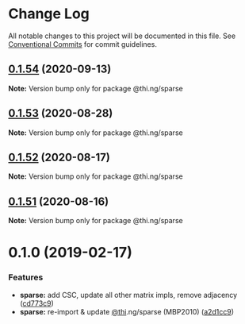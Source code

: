 # Change Log

All notable changes to this project will be documented in this file.
See [Conventional Commits](https://conventionalcommits.org) for commit guidelines.

## [0.1.54](https://github.com/thi-ng/umbrella/compare/@thi.ng/sparse@0.1.53...@thi.ng/sparse@0.1.54) (2020-09-13)

**Note:** Version bump only for package @thi.ng/sparse





## [0.1.53](https://github.com/thi-ng/umbrella/compare/@thi.ng/sparse@0.1.52...@thi.ng/sparse@0.1.53) (2020-08-28)

**Note:** Version bump only for package @thi.ng/sparse





## [0.1.52](https://github.com/thi-ng/umbrella/compare/@thi.ng/sparse@0.1.51...@thi.ng/sparse@0.1.52) (2020-08-17)

**Note:** Version bump only for package @thi.ng/sparse





## [0.1.51](https://github.com/thi-ng/umbrella/compare/@thi.ng/sparse@0.1.50...@thi.ng/sparse@0.1.51) (2020-08-16)

**Note:** Version bump only for package @thi.ng/sparse





# 0.1.0 (2019-02-17)

### Features

* **sparse:** add CSC, update all other matrix impls, remove adjacency ([cd773c9](https://github.com/thi-ng/umbrella/commit/cd773c9))
* **sparse:** re-import & update [@thi](https://github.com/thi).ng/sparse (MBP2010) ([a2d1cc9](https://github.com/thi-ng/umbrella/commit/a2d1cc9))
